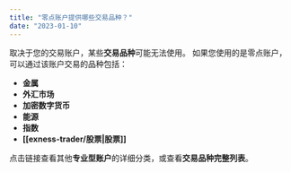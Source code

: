 ```yaml
---
title: "零点账户提供哪些交易品种？"
date: "2023-01-10"
---
```


<Ads></Ads> 

取决于您的交易账户，某些**交易品种**可能无法使用。 如果您使用的是零点账户，可以通过该账户交易的品种包括：

- **金属**
- **外汇市场**
- **加密数字货币**
- **能源**
- **指数**
- **[[exness-trader/股票|股票]]**

点击链接查看其他**专业型账户**的详细分类，或查看**交易品种完整列表**。
